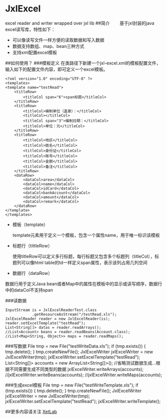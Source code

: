 # JxlExcel
excel reader and writer wrapped over jxl lib
##简介
　　基于jxl封装的java excel读写库，特性如下：

 - 可以像读写文件一样方便的读取数据和写入数据
 - 数据支持数组、map、bean三种方式
 - 支持xml配置excel模板

##如何使用？
###模板定义
在类路径下新建一个jxl-excel.xml的模板配置文件，输入如下的配置文件内容，即可定义一个excel模板。

    <?xml version="1.0" encoding="UTF-8" ?>
    <templates>
    <template name="testRead">
        <titleRow>
            <titleCol span="6">span标题</titleCol>
        </titleRow>
        <titleRow>
            <titleCol>编制单位（盖章）：</titleCol>
            <titleCol></titleCol>
            <titleCol span="3">编制日期：</titleCol>
            <titleCol>单位：元</titleCol>
        </titleRow>
        <titleRow>
            <titleCol>地区</titleCol>
            <titleCol>姓名</titleCol>
            <titleCol>身份证</titleCol>
            <titleCol>账号</titleCol>
            <titleCol>金额</titleCol>
            <titleCol>备注</titleCol>
        </titleRow>
        <dataRow>
            <dataCol>area</dataCol>
            <dataCol>name</dataCol>
            <dataCol>idCard</dataCol>
            <dataCol>bankAccount</dataCol>
            <dataCol>amount</dataCol>
            <dataCol>remark</dataCol>
        </dataRow>
    </template>
    </templates>

 - 模板（template）

      template元素用于定义一个模板，包含一个属性name，用于唯一标识该模板

 - 标题行（tittleRow）

   使用titleRow可以定义多行标题，每行标题又包含多个标题列（titleCol），标题列可以像html table的td一样定义span属性，表示该列占用几列空间

 - 数据行（dataRow）
   
  数据行用于定义Java bean或者Map中的属性在模板中的显示或读写顺序，数据行中的dataCol不支持span

###读数据

    InputStream is = JxlExcelReaderTest.class
                .getResourceAsStream("/testRead.xls");
    JxlExcelReader reader = new JxlExcelReader(is);
    reader.setExcelTemplate("testRead");
    List<String[]> datas = reader.readArrays();
    //List<Account> beans = reader.readBeans(Account.class);
    //List<Map<String, Object>> maps = reader.readMaps();         

###写数据
    File tmp = new File("testWriteData.xls");
    if (tmp.exists()) {
	tmp.delete();
    }
    tmp.createNewFile();
    JxlExcelWriter jxlExcelWriter = new JxlExcelWriter(tmp);
    jxlExcelWriter.setExcelTemplate("testRead");
    List<String[]> accounts = new ArrayList<String[]>();
    //省略测试数据生成...根据不同需要生成不同类型的数据
    jxlExcelWriter.writeArrays(accounts);
    //jxlExcelWriter.writeBeans(accounts);
    //jxlExcelWriter.writeMaps(accounts);

###生成excel模板
    File tmp = new File("testWriteTemplate.xls");
    if (tmp.exists()) {
	tmp.delete();
    }
    tmp.createNewFile();
    JxlExcelWriter jxlExcelWriter = new JxlExcelWriter(tmp);
    jxlExcelWriter.setExcelTemplate("testRead");
    jxlExcelWriter.writeTemplate();

##更多内容请关注
[XetLab][1]

  [1]: http://www.xetlab.com
